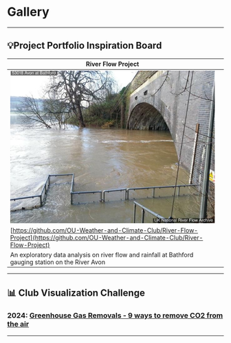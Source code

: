 # Gallery

***

## 💡Project Portfolio Inspiration Board

| River Flow Project | |
| --- | --- |
| <img src="/assets/Bathford-Station-Image.jpg"> | |
| [https://github.com/OU-Weather-and-Climate-Club/River-Flow-Project](https://github.com/OU-Weather-and-Climate-Club/River-Flow-Project) | |
| An exploratory data analysis on river flow and rainfall at Bathford gauging station on the River Avon | |

***

## 📊 Club Visualization Challenge

### 2024: [Greenhouse Gas Removals - 9 ways to remove CO2 from the air](https://github.com/OU-Weather-and-Climate-Club/GGR-Data-Visualisation-Challenge)

***

